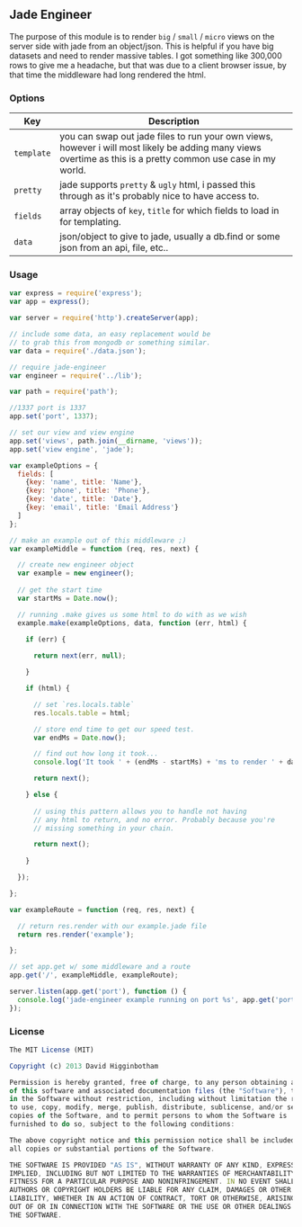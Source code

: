 ## Jade Engineer
The purpose of this module is to render `big` / `small` / `micro` views on the server side with jade from an object/json. This is helpful if you have big datasets and need to render massive tables. I got something like 300,000 rows to give me a headache, but that was due to a client browser issue, by that time the middleware had long rendered the html.

### Options
Key | Description
--- | ---
`template` | you can swap out jade files to run your own views, however i will most likely be adding many views overtime as this is a pretty common use case in my world.
`pretty` | jade supports `pretty` & `ugly` html, i passed this through as it's probably nice to have access to.
`fields` | array objects of `key`, `title` for which fields to load in for templating.
`data` | json/object to give to jade, usually a db.find or some json from an api, file, etc..

### Usage
````js
var express = require('express');
var app = express();

var server = require('http').createServer(app);

// include some data, an easy replacement would be
// to grab this from mongodb or something similar.
var data = require('./data.json');

// require jade-engineer
var engineer = require('../lib');

var path = require('path');

//1337 port is 1337
app.set('port', 1337);

// set our view and view engine
app.set('views', path.join(__dirname, 'views'));
app.set('view engine', 'jade');

var exampleOptions = {
  fields: [
    {key: 'name', title: 'Name'},
    {key: 'phone', title: 'Phone'},
    {key: 'date', title: 'Date'},
    {key: 'email', title: 'Email Address'}
  ]
};

// make an example out of this middleware ;)
var exampleMiddle = function (req, res, next) {

  // create new engineer object
  var example = new engineer();
  
  // get the start time
  var startMs = Date.now();

  // running .make gives us some html to do with as we wish
  example.make(exampleOptions, data, function (err, html) {
    
    if (err) {

      return next(err, null);

    }

    if (html) {

      // set `res.locals.table`
      res.locals.table = html;

      // store end time to get our speed test.
      var endMs = Date.now();

      // find out how long it took...
      console.log('It took ' + (endMs - startMs) + 'ms to render ' + data.length + ' rows.');

      return next();

    } else {
     
      // using this pattern allows you to handle not having
      // any html to return, and no error. Probably because you're
      // missing something in your chain.

      return next();
    
    }

  });

};

var exampleRoute = function (req, res, next) {

  // return res.render with our example.jade file
  return res.render('example');

};

// set app.get w/ some middleware and a route
app.get('/', exampleMiddle, exampleRoute);

server.listen(app.get('port'), function () {
  console.log('jade-engineer example running on port %s', app.get('port'));
});
````

### License
````js
The MIT License (MIT)

Copyright (c) 2013 David Higginbotham 

Permission is hereby granted, free of charge, to any person obtaining a copy
of this software and associated documentation files (the "Software"), to deal
in the Software without restriction, including without limitation the rights
to use, copy, modify, merge, publish, distribute, sublicense, and/or sell
copies of the Software, and to permit persons to whom the Software is
furnished to do so, subject to the following conditions:

The above copyright notice and this permission notice shall be included in
all copies or substantial portions of the Software.

THE SOFTWARE IS PROVIDED "AS IS", WITHOUT WARRANTY OF ANY KIND, EXPRESS OR
IMPLIED, INCLUDING BUT NOT LIMITED TO THE WARRANTIES OF MERCHANTABILITY,
FITNESS FOR A PARTICULAR PURPOSE AND NONINFRINGEMENT. IN NO EVENT SHALL THE
AUTHORS OR COPYRIGHT HOLDERS BE LIABLE FOR ANY CLAIM, DAMAGES OR OTHER
LIABILITY, WHETHER IN AN ACTION OF CONTRACT, TORT OR OTHERWISE, ARISING FROM,
OUT OF OR IN CONNECTION WITH THE SOFTWARE OR THE USE OR OTHER DEALINGS IN
THE SOFTWARE.
````